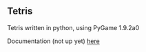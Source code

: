 ## Tetris

Tetris written in python, using PyGame 1.9.2a0

Documentation (not up yet) [here]("www.johnloeber.com/docs/tetris.html")
